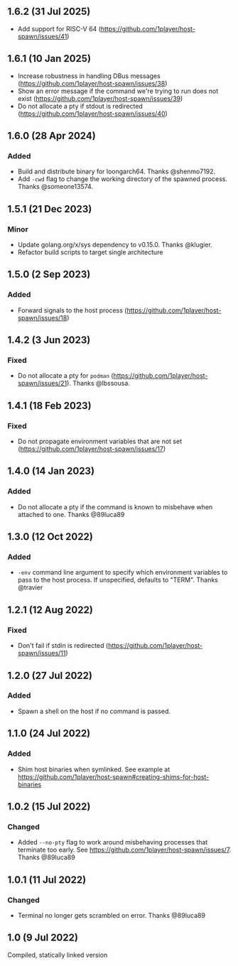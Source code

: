 ## 1.6.2 (31 Jul 2025)

* Add support for RISC-V 64 (https://github.com/1player/host-spawn/issues/41)

## 1.6.1 (10 Jan 2025)

* Increase robustness in handling DBus messages (https://github.com/1player/host-spawn/issues/38)
* Show an error message if the command we're trying to run does not exist (https://github.com/1player/host-spawn/issues/39)
* Do not allocate a pty if stdout is redirected (https://github.com/1player/host-spawn/issues/40)

## 1.6.0 (28 Apr 2024)

### Added

* Build and distribute binary for loongarch64. Thanks @shenmo7192.
* Add `-cwd` flag to change the working directory of the spawned process. Thanks @someone13574.

## 1.5.1 (21 Dec 2023)

### Minor

* Update golang.org/x/sys dependency to v0.15.0. Thanks @klugier.
* Refactor build scripts to target single architecture

## 1.5.0 (2 Sep 2023)

### Added

* Forward signals to the host process (https://github.com/1player/host-spawn/issues/18)

## 1.4.2 (3 Jun 2023)

### Fixed

* Do not allocate a pty for `podman` (https://github.com/1player/host-spawn/issues/21). Thanks @lbssousa.

## 1.4.1 (18 Feb 2023)

### Fixed

* Do not propagate environment variables that are not set (https://github.com/1player/host-spawn/issues/17)

## 1.4.0 (14 Jan 2023)

### Added

* Do not allocate a pty if the command is known to misbehave when attached to one. Thanks @89luca89

## 1.3.0 (12 Oct 2022)

### Added

* `-env` command line argument to specify which environment variables to pass to the host process. If unspecified, defaults to "TERM". Thanks @travier

## 1.2.1 (12 Aug 2022)

### Fixed

* Don't fail if stdin is redirected (https://github.com/1player/host-spawn/issues/11)

## 1.2.0 (27 Jul 2022)

### Added

* Spawn a shell on the host if no command is passed.

## 1.1.0 (24 Jul 2022)

### Added

* Shim host binaries when symlinked. See example at https://github.com/1player/host-spawn#creating-shims-for-host-binaries

## 1.0.2 (15 Jul 2022)

### Changed

* Added `--no-pty` flag to work around misbehaving processes that terminate too early. See https://github.com/1player/host-spawn/issues/7. Thanks @89luca89

## 1.0.1 (11 Jul 2022)

### Changed

* Terminal no longer gets scrambled on error. Thanks @89luca89

## 1.0 (9 Jul 2022)

Compiled, statically linked version
